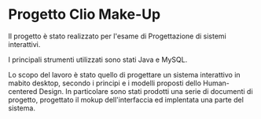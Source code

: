 Progetto Clio Make-Up
=====================

Il progetto è stato realizzato per l'esame di Progettazione di sistemi interattivi. 

I principali strumenti utilizzati sono stati Java e MySQL.

Lo scopo del lavoro è stato quello di progettare un sistema interattivo in mabito desktop, secondo i principi e i modelli proposti dello Human-centered Design. In particolare sono stati prodotti una serie di documenti di progetto, progettato il mokup dell'interfaccia ed implentata una parte del sistema.

